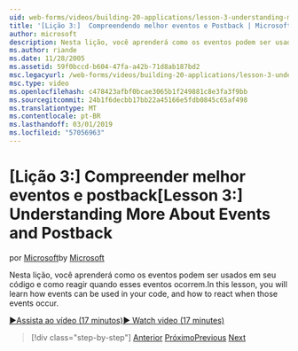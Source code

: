 ```yaml
---
uid: web-forms/videos/building-20-applications/lesson-3-understanding-more-about-events-and-postback
title: '[Lição 3:]  Compreendendo melhor eventos e Postback | Microsoft Docs'
author: microsoft
description: Nesta lição, você aprenderá como os eventos podem ser usados em seu código e como reagir quando esses eventos ocorrem.
ms.author: riande
ms.date: 11/28/2005
ms.assetid: 59f0bccd-b604-47fa-a42b-71d8ab187bd2
msc.legacyurl: /web-forms/videos/building-20-applications/lesson-3-understanding-more-about-events-and-postback
msc.type: video
ms.openlocfilehash: c478423afbf0bcae3065b1f249881c8e3fa3f9bb
ms.sourcegitcommit: 24b1f6decbb17bb22a45166e5fdb0845c65af498
ms.translationtype: MT
ms.contentlocale: pt-BR
ms.lasthandoff: 03/01/2019
ms.locfileid: "57056963"
---
```

<a name="lesson-3--understanding-more-about-events-and-postback"></a><span data-ttu-id="b2d9e-103">[Lição 3:] Compreender melhor eventos e postback</span><span class="sxs-lookup"><span data-stu-id="b2d9e-103">[Lesson 3:]  Understanding More About Events and Postback</span></span>
====================
<span data-ttu-id="b2d9e-104">por [Microsoft](https://github.com/microsoft)</span><span class="sxs-lookup"><span data-stu-id="b2d9e-104">by [Microsoft](https://github.com/microsoft)</span></span>

<span data-ttu-id="b2d9e-105">Nesta lição, você aprenderá como os eventos podem ser usados em seu código e como reagir quando esses eventos ocorrem.</span><span class="sxs-lookup"><span data-stu-id="b2d9e-105">In this lesson, you will learn how events can be used in your code, and how to react when those events occur.</span></span>

[<span data-ttu-id="b2d9e-106">&#9654;Assista ao vídeo (17 minutos)</span><span class="sxs-lookup"><span data-stu-id="b2d9e-106">&#9654; Watch video (17 minutes)</span></span>](https://channel9.msdn.com/Blogs/ASP-NET-Site-Videos/lesson-3-understanding-more-about-events-and-postback)

> [!div class="step-by-step"]
> <span data-ttu-id="b2d9e-107">[Anterior](lesson-2-creating-a-web-forms-user-interface.md)
> [Próximo](lesson-4-understanding-web-application-state.md)</span><span class="sxs-lookup"><span data-stu-id="b2d9e-107">[Previous](lesson-2-creating-a-web-forms-user-interface.md)
[Next](lesson-4-understanding-web-application-state.md)</span></span>

